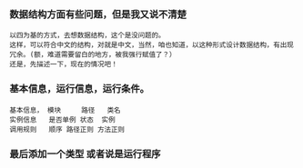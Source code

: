 

### 数据结构方面有些问题，但是我又说不清楚
    以四为基的方式，去想数据结构，这个是没问题的。
    这样，可以符合中文的结构，对就是中文，当然，咱也知道，以这种形式设计数据结构，有出现冗余。(额，难道需要留白的地方，被我强行赋值了？）
    还是，先描述一下，现在的情况吧！
     
     
### 基本信息，运行信息，运行条件。
    
    基本信息， 模块     路径   类名
    实例信息   是否单例 状态  实例 
    调用规则   顺序 路径正则 方法正则
    
### 最后添加一个类型 或者说是运行程序
    